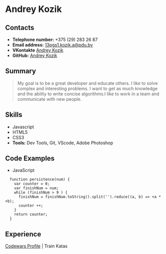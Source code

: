 Andrey Kozik
============

## Contacts ##
*  **Telephone number:** +375 (29) 283 26 87
*  **Email address:** <13pgs1.kozik.a@pdu.by>
*  **VKontakte** [Andrey Kozik](https://vk.com/id334671850)
* **GitHub:** [Andrey Kozik](https://github.com/andreyKozik)

## Summary ##
>My goal is to be a great developer and educate others. I like to solve complex and interesting problems. I want to get as much knowledge and the ability to write concise algorithms.I like to work in a team and communicate with new people.

## Skills ##
* Javascript
* HTML5
* CSS3
* **Tools:** Dev Tools, Git, VScode, Adobe Photoshop

## Code Examples ##
* JavaScript
```
  function persistence(num) {
    var counter = 0;
    var finishNum = num;
    while (finishNum > 9 ) {
      finishNum = finishNum.toString().split('').reduce((a, b) => +a * +b);
      counter ++;
    }
    return counter;
  }
```

## Experience ##
[Codewars Profile](https://www.codewars.com/users/Andrey%20Kozik) | Train Katas